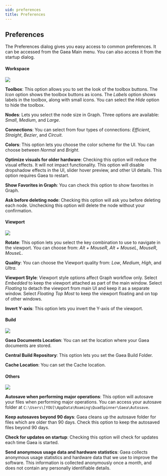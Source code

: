 ```yaml
---
uid: preferences
title: Preferences
---
```


## Preferences

The Preferences dialog gives you easy access to common preferences. It can be accessed from the Gaea Main menu. You can also access it from the startup dialog.

#### Workspace

![](/images/ui/options-1.webp)

**Toolbox**: 
This option allows you to set the look of the toolbox buttons. The *Icon* option shows the toolbox buttons as icons. The *Labels* option shows labels in the toolbox, along with small icons. You can select the *Hide* option to hide the toolbox.

**Nodes**: 
Lets you select the node size in Graph. Three options are available: *Small*, *Medium*, and *Large*.

**Connections**: 
You can select from four types of connections: *Efficient*, *Straight*, *Bezier*, and *Circuit*.

**Colors**: 
This option lets you choose the color scheme for the UI. You can choose between *Normal* and *Bright*.

**Optimize visuals for older hardware**: 
Checking this option will reduce the visual effects. It will not impact functionality. This option will disable dropshadow effects in the UI, slider hover preview, and other UI details. This option requires Gaea to restart.

**Show Favorites in Graph**: 
You can check this option to show favorites in Graph.

**Ask before deleting node**: 
Checking this option will ask you before deleting each node. Unchecking this option will delete the node without your confirmation.

#### Viewport

![](/images/ui/options-2.webp)

**Rotate**: 
This option lets you select the key combination to use to navigate in the viewport. You can choose from: 
*Alt + MouseR*, *Alt + MouseL*, *MouseR*, *MouseL*.

**Quality**: 
You can choose the Viewport quality from: *Low*, *Medium*, *High*, and *Ultra*.

**Viewport Style**: 
Viewport style options affect Graph workflow only. Select *Embedded* to keep the viewport attached as part of the main window. Select *Floating* to detach the viewport from main UI and keep it as a separate window. Select *Floating Top Most* to keep the viewport floating and on top of other windows.

**Invert Y-axis**: 
This option lets you invert the Y-axis of the viewport.

#### Build

![](/images/ui/options-3.webp)

**Gaea Documents Location**: 
You can set the location where your Gaea documents are stored.

**Central Build Repository**: 
This option lets you set the Gaea Build Folder.

**Cache Location**: 
You can set the Cache location.


#### Others

![](/images/ui/options-4.webp)

**Autosave when performing major operations**: 
This option will autosave your files when performing major operations. You can access your autosave folder at `C:\Users\[YOU]\AppData\Roaming\QuadSpinner\Gaea\Autosave`.

**Keep autosaves beyond 90 days**: 
Gaea cleans up the autosave folder for files which are older than 90 days. Check this option to keep the autosaved files beyond 90 days.

**Check for updates on startup**: 
Checking this option will check for updates each time Gaea is started.

**Send anonymous usage data and hardware statistics**: 
Gaea collects anonymous usage statistics and hardware data that we use to improve the software. This information is collected anonymously once a month, and does not contain any personally identifiable details.
